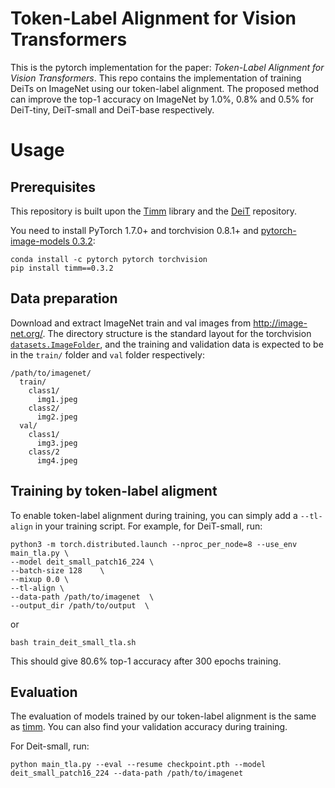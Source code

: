 
# Token-Label Alignment for Vision Transformers

This is the pytorch implementation for the paper: *Token-Label Alignment for Vision Transformers*. This repo contains the implementation of training DeiTs on ImageNet using our token-label alignment. The proposed method can improve the top-1 accuracy on ImageNet by 1.0%, 0.8% and 0.5% for DeiT-tiny, DeiT-small and DeiT-base respectively.


# Usage

## Prerequisites

This repository is built upon the [Timm](https://github.com/rwightman/pytorch-image-models) library and 
the [DeiT](https://github.com/facebookresearch/deit) repository. 

You need to install PyTorch 1.7.0+ and torchvision 0.8.1+ and [pytorch-image-models 0.3.2](https://github.com/rwightman/pytorch-image-models):

```
conda install -c pytorch pytorch torchvision
pip install timm==0.3.2
```

## Data preparation

Download and extract ImageNet train and val images from http://image-net.org/.
The directory structure is the standard layout for the torchvision [`datasets.ImageFolder`](https://pytorch.org/docs/stable/torchvision/datasets.html#imagefolder), and the training and validation data is expected to be in the `train/` folder and `val` folder respectively:

```
/path/to/imagenet/
  train/
    class1/
      img1.jpeg
    class2/
      img2.jpeg
  val/
    class1/
      img3.jpeg
    class/2
      img4.jpeg
```


## Training by token-label aligment
To enable token-label alignment during training, you can simply add a ```--tl-align``` in your training script. For example, for DeiT-small, run:

```
python3 -m torch.distributed.launch --nproc_per_node=8 --use_env main_tla.py \
--model deit_small_patch16_224 \
--batch-size 128    \
--mixup 0.0 \
--tl-align \
--data-path /path/to/imagenet  \
--output_dir /path/to/output  \
```
or 

```
bash train_deit_small_tla.sh
```

This should give 80.6% top-1 accuracy after 300 epochs training.

## Evaluation


The evaluation of models trained by our token-label alignment is the same as [timm](https://github.com/rwightman/pytorch-image-models#train-validation-inference-scripts).
You can also find your validation accuracy during training.

For Deit-small, run:
```
python main_tla.py --eval --resume checkpoint.pth --model deit_small_patch16_224 --data-path /path/to/imagenet
```